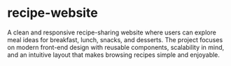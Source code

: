 # recipe-website
A clean and responsive recipe-sharing website where users can explore meal ideas for breakfast, lunch, snacks, and desserts. The project focuses on modern front-end design with reusable components, scalability in mind, and an intuitive layout that makes browsing recipes simple and enjoyable.
